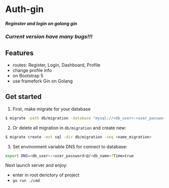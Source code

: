 # Auth-gin
##### _Reginster and login on golang gin_

### _Current version have many bugs!!!_

## Features

- routes: Register, Login, Dashboard, Profile
- change profile info
- on Bootstrap 5
- use framefork Gin on Golang

 
## Get started

1. First, make migrate for your database
```sh
$ migrate -path db/migration -database "mysql://<db_user>:<user_password>@tcp(localhost:3306)/<db_name>?multiStatements=true" -verbose up
```
2. Or delete all migration in ```db/migration``` and create new:
```sh
$ migrate create -ext sql -dir db/migration -seq <name_migration> 
```
3. Set environment variable DNS for connect to database:
```sh
export DNS=<db_user>:<user_password>@/<db_name>?Time=true
```

Next launch server and enjoy:
- enter in root derictory of project
- ```go run ./cmd```

